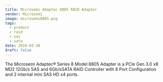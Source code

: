 ```yaml
---
title: Microsemi Adaptec 8805 RAID Adapter
vendor: Microsemi
image: microsemi8805.png
tags:
  - product
  - raid
  - sas
  - sata
date: 2016-03-30
draft: false
---
```


The Microsemi Adaptec® Series 8 Model 8805 Adapter is a PCIe Gen 3.0 x8 MD2 12Gb/s SAS and 6Gb/sSATA RAID Controller
with 8 Port Configuration and 2 internal mini SAS HD x4 ports.
